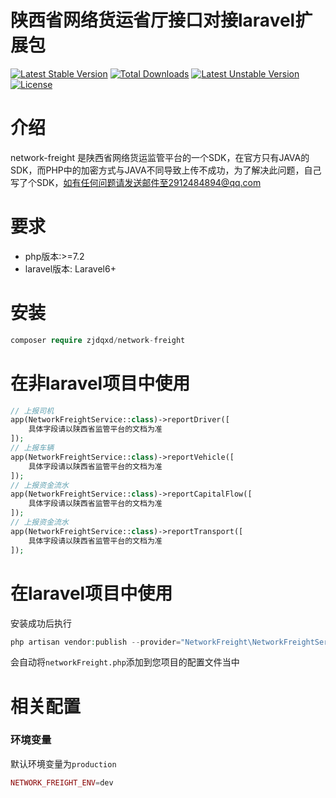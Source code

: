 # 陕西省网络货运省厅接口对接laravel扩展包

[![Latest Stable Version](http://poser.pugx.org/zjdqxd/network-freight/v)](https://packagist.org/packages/zjdqxd/network-freight)
[![Total Downloads](http://poser.pugx.org/zjdqxd/network-freight/downloads)](https://packagist.org/packages/zjdqxd/network-freight)
[![Latest Unstable Version](http://poser.pugx.org/zjdqxd/network-freight/v/unstable)](https://packagist.org/packages/zjdqxd/network-freight)
[![License](http://poser.pugx.org/zjdqxd/network-freight/license)](https://packagist.org/packages/zjdqxd/network-freight)


# 介绍
network-freight 是陕西省网络货运监管平台的一个SDK，在官方只有JAVA的SDK，而PHP中的加密方式与JAVA不同导致上传不成功，为了解决此问题，自己写了个SDK，如有任何问题请发送邮件至2912484894@qq.com

# 要求
- php版本:>=7.2
- laravel版本: Laravel6+


# 安装

```php
composer require zjdqxd/network-freight
```

# 在非laravel项目中使用
```php
// 上报司机
app(NetworkFreightService::class)->reportDriver([
    具体字段请以陕西省监管平台的文档为准
]);
// 上报车辆
app(NetworkFreightService::class)->reportVehicle([
    具体字段请以陕西省监管平台的文档为准
]);
// 上报资金流水
app(NetworkFreightService::class)->reportCapitalFlow([
    具体字段请以陕西省监管平台的文档为准
]);
// 上报资金流水
app(NetworkFreightService::class)->reportTransport([
    具体字段请以陕西省监管平台的文档为准
]);
```

# 在laravel项目中使用

安装成功后执行
```php
php artisan vendor:publish --provider="NetworkFreight\NetworkFreightServiceProvider"

```
会自动将`networkFreight.php`添加到您项目的配置文件当中

# 相关配置

### 环境变量
默认环境变量为`production`
```php
NETWORK_FREIGHT_ENV=dev
```
